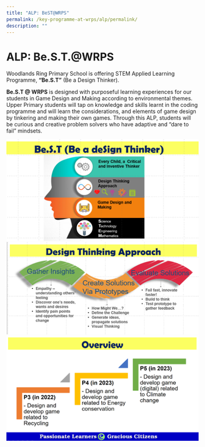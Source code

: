 ```yaml
---
title: "ALP: BeST@WRPS"
permalink: /key-programme-at-wrps/alp/permalink/
description: ""
---
```

ALP: Be.S.T.@WRPS
=================

Woodlands Ring Primary School is offering STEM Applied Learning Programme, **“Be.S.T”** (Be a Design Thinker).

  

**Be.S.T @ WRPS** is designed with purposeful learning experiences for our students in Game Design and Making according to environmental themes. Upper Primary students will tap on knowledge and skills learnt in the coding programme and will learn the considerations, and elements of game design by tinkering and making their own games. Through this ALP, students will be curious and creative problem solvers who have adaptive and “dare to fail” mindsets.

![](/images/alp1.png)
![](/images/alp2.png)
![](/images/alp3.png)
